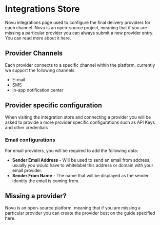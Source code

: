 # Integrations Store

Novu integrations page used to configure the final delivery providers for each channel. Novu is an open-source project, meaning that if you are missing a particular provider you can always submit a new provider entry. You can read more about it here.

## Provider Channels
Each provider connects to a specific channel within the platform, currently we support the following channels:
- E-mail
- SMS
- In-app notification center

## Provider specific configuration
When visiting the integration store and connecting a provider you will be asked to provide a more provider specific configurations such as API Keys and other credentials

### Email configurations
For email providers, you will be required to add the following data:
- **Sender Email Address** - Will be used to send an email from address, usually you would have to whitelabel this address or domain with your email provider.
- **Sender From Name** - The name that will be displayed as the sender identity the email is coming from.

## Missing a provider?
Novu is an open-source platform, meaning that if you are missing a particular provider you can create the provider best on the guide specified here.

